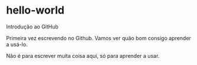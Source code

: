 # hello-world
Introdução ao GitHub

Primeira vez escrevendo no Github. Vamos ver quão bom consigo aprender a usá-lo.

Não é para escrever muita coisa aqui, só para aprender a usar.
